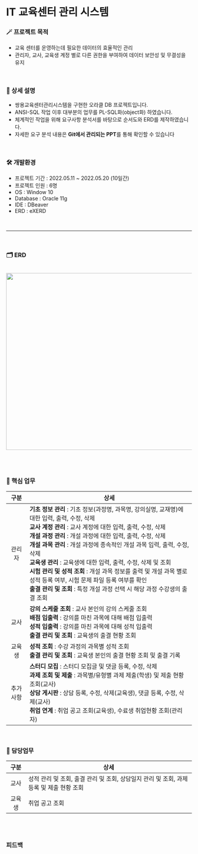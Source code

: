 # IT 교육센터 관리 시스템

### 🪄 프로젝트 목적
+ 교육 센터를 운영하는데 필요한 데이터의 효율적인 관리
+ 관리자, 교사, 교육생 계정 별로 다른 권한을 부여하여 데이터 보안성 및 무결성을 유지

<br>

### 💫 상세 설명
+ 쌍용교육센터관리시스템을 구현한 오라클 DB 프로젝트입니다.
+ ANSI-SQL 작업 이후 대부분의 업무를 PL-SQL화(object화) 하였습니다.
+ 체계적인 작업을 위해 요구사항 분석서를 바탕으로 순서도와 ERD를 제작하였습니다.
+ 자세한 요구 분석 내용은 **Git에서 관리되는 PPT**를 통해 확인할 수 있습니다

<br>

### 🛠 개발환경

+ 프로젝트 기간 : 2022.05.11 ~ 2022.05.20 (10일간)
+ 프로젝트 인원 : 6명
+ OS : Window 10
+ Database : Oracle 11g
+ IDE : DBeaver
+ ERD : eXERD

<br>

------------------------------

<br>

### 🗂️ ERD

<br><img src="https://user-images.githubusercontent.com/111429706/186002031-7ff39309-622b-44d0-bc5f-89d965f34018.png" width="800" height="480"/>

<br><br>

### 📌 핵심 업무


|구분|상세|
|:------:|---|
|관리자|**기초 정보 관리** : 기초 정보(과정명, 과목명, 강의실명, 교재명)에 대한 입력, 출력, 수정, 삭제<br>**교사 계정 관리** : 교사 계정에 대한 입력, 출력, 수정, 삭제<br>**개설 과정 관리** : 개설 과정에 대한 입력, 출력, 수정, 삭제<br>**개설 과목 관리** : 개설 과정에 종속적인 개설 과목 입력, 출력, 수정, 삭제<br>**교육생 관리** : 교육생에 대한 입력, 출력, 수정, 삭제 및 조회<br>**시험 관리 및 성적 조회** : 개설 과목 정보를 출력 및 개설 과목 별로 성적 등록 여부, 시험 문제 파일 등록 여부를 확인<br>**출결 관리 및 조회** : 특정 개설 과정 선택 시 해당 과정 수강생의 출결 조회|
|교사|**강의 스케줄 조회** : 교사 본인의 강의 스케줄 조회<br>**배점 입출력** : 강의를 마친 과목에 대해 배점 입출력<br>**성적 입출력** : 강의를 마친 과목에 대해 성적 입출력<br>**출결 관리 및 조회** : 교육생의 출결 현황 조회|
|교육생|**성적 조회** : 수강 과정의 과목별 성적 조회<br>**출결 관리 및 조회** : 교육생 본인의 출결 현황 조회 및 출결 기록|
|추가사항|**스터디 모집** : 스터디 모집글 및 댓글 등록, 수정, 삭제<br>**과제 조회 및 제출** : 과목별/유형별 과제 제출(학생) 및 제출 현황 조회(교사)<br>**상담 게시판** : 상담 등록, 수정, 삭제(교육생), 댓글 등록, 수정, 삭제(교사)<br>**취업 연계** : 취업 공고 조회(교육생), 수료생 취업현황 조회(관리자)<br>
<br>

### 📑 담당업무
|구분|상세|
|:------:|---|
|교사|성적 관리 및 조회, 출결 관리 및 조회, 상담일지 관리 및 조회, 과제 등록 및 제출 현황 조회|
|교육생|취업 공고 조회|

<br><br>

### 피드백

